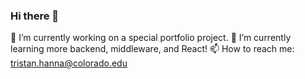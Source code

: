 ### Hi there 👋

🔭 I’m currently working on a special portfolio project.
🌱 I’m currently learning more backend, middleware, and React!
📫 How to reach me: tristan.hanna@colorado.edu
